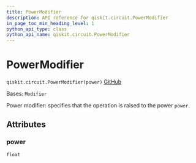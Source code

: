 ```yaml
---
title: PowerModifier
description: API reference for qiskit.circuit.PowerModifier
in_page_toc_min_heading_level: 1
python_api_type: class
python_api_name: qiskit.circuit.PowerModifier
---
```


# PowerModifier

<span id="qiskit.circuit.PowerModifier" />

`qiskit.circuit.PowerModifier(power)` [GitHub](https://github.com/qiskit/qiskit/tree/stable/0.45/qiskit/circuit/annotated_operation.py "view source code")

Bases: `Modifier`

Power modifier: specifies that the operation is raised to the power `power`.

## Attributes

<span id="qiskit.circuit.PowerModifier.power" />

### power

`float`

